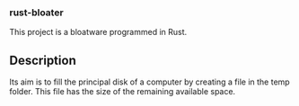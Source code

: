 ### rust-bloater ###
This project is a bloatware programmed in Rust. 

## Description ##
Its aim is to fill the principal disk of a computer by creating a file in the temp folder.
This file has the size of the remaining available space.
